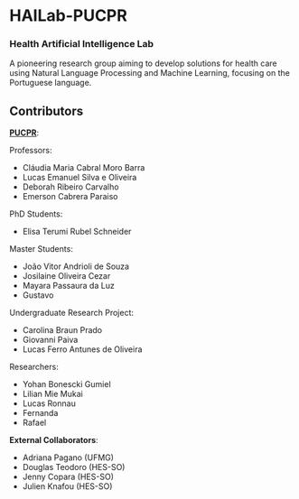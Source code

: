 
# HAILab-PUCPR
### Health Artificial Intelligence Lab
A pioneering research group aiming to develop solutions for health care using Natural Language Processing and Machine Learning, focusing on the Portuguese language.


## Contributors 

**[PUCPR](https://www.pucpr.br/)**:

Professors:
- Cláudia Maria Cabral Moro Barra
- Lucas Emanuel Silva e Oliveira
- Deborah Ribeiro Carvalho
- Emerson Cabrera Paraiso

PhD Students:
- Elisa Terumi Rubel Schneider

Master Students:
- João Vitor Andrioli de Souza
- Josilaine Oliveira Cezar
- Mayara Passaura da Luz
- Gustavo

Undergraduate Research Project:
- Carolina Braun Prado
- Giovanni Paiva
- Lucas Ferro Antunes de Oliveira

Researchers:
- Yohan Bonescki Gumiel
- Lilian Mie Mukai
- Lucas Ronnau
- Fernanda
- Rafael 

**External Collaborators**:
- Adriana Pagano (UFMG)
- Douglas Teodoro (HES-SO)
- Jenny Copara (HES-SO)
- Julien Knafou (HES-SO)
